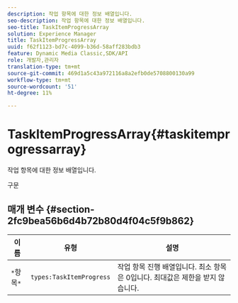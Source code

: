 ```yaml
---
description: 작업 항목에 대한 정보 배열입니다.
seo-description: 작업 항목에 대한 정보 배열입니다.
seo-title: TaskItemProgressArray
solution: Experience Manager
title: TaskItemProgressArray
uuid: f62f1123-bd7c-4099-b36d-58aff283bdb3
feature: Dynamic Media Classic,SDK/API
role: 개발자,관리자
translation-type: tm+mt
source-git-commit: 469d1a5c43a972116a8a2efb0de5708800130a99
workflow-type: tm+mt
source-wordcount: '51'
ht-degree: 11%

---
```



# TaskItemProgressArray{#taskitemprogressarray}

작업 항목에 대한 정보 배열입니다.

구문

## 매개 변수 {#section-2fc9bea56b6d4b72b80d4f04c5f9b862}

| 이름 | 유형 | 설명 |
|---|---|---|
| `*`항목`*` | `types:TaskItemProgress` | 작업 항목 진행 배열입니다. 최소 항목은 0입니다. 최대값은 제한을 받지 않습니다. |

